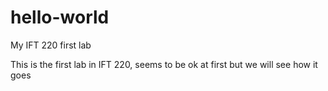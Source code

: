 # hello-world
My IFT 220 first lab

This is the first lab in IFT 220, seems to be ok at first but we will see how it goes

